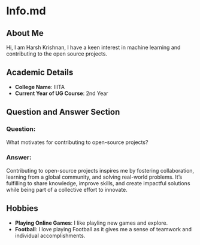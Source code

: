 # Info.md

## About Me
Hi, I am Harsh Krishnan, I have a keen interest in machine learning and contributing to the open source projects.
## Academic Details
- **College Name**: IIITA
- **Current Year of UG Course**: 2nd Year  

## Question and Answer Section
### Question:
What motivates for contributing to open-source projects?

### Answer:
Contributing to open-source projects inspires me by fostering collaboration, learning from a global community, and solving real-world problems. It’s fulfilling to share knowledge, improve skills, and create impactful solutions while being part of a collective effort to innovate.

## Hobbies
- **Playing Online Games**: I like playling new games and explore.
- **Football**: I love playing Football as it gives me a sense of teamwork and individual accomplishments.
